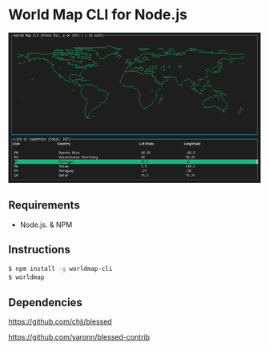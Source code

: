 # World Map CLI for Node.js

<img src="./cli-image.png" alt="term" width="800">

## Requirements
- Node.js. & NPM

## Instructions
```sh
$ npm install -g worldmap-cli
$ worldmap
```

## Dependencies
https://github.com/chjj/blessed

https://github.com/yaronn/blessed-contrib

